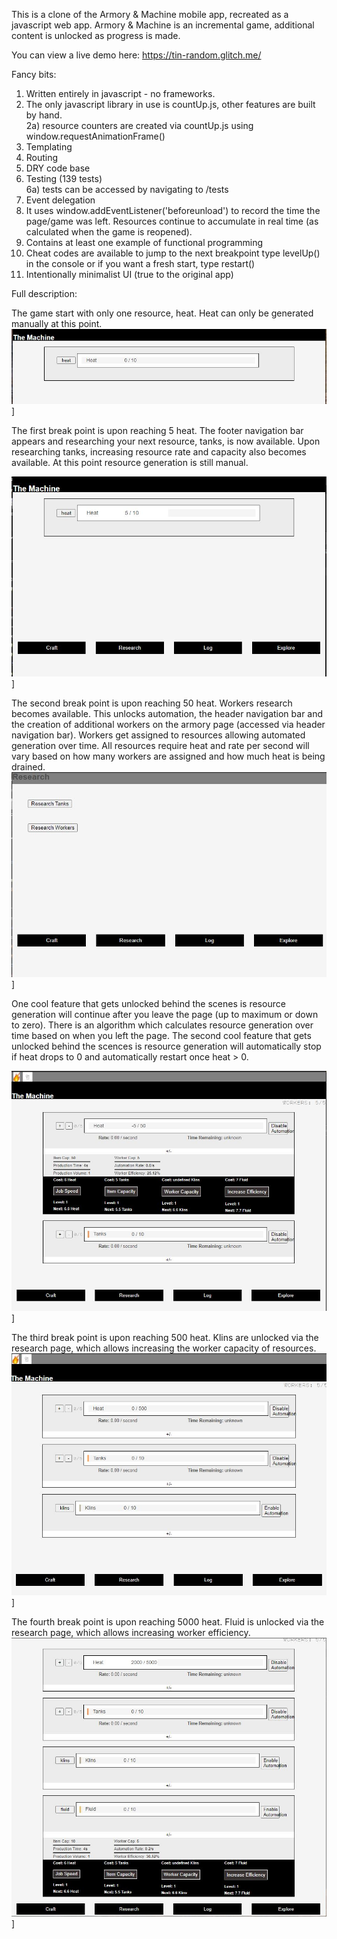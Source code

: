 This is a clone of the Armory & Machine mobile app, recreated as a javascript web app.  Armory & Machine is an incremental game, additional content is unlocked as progress is made.

You can view a live demo here: https://tin-random.glitch.me/

Fancy bits:
1) Written entirely in javascript - no frameworks.
2) The only javascript library in use is countUp.js, other features are built by hand.  
  2a) resource counters are created via countUp.js using window.requestAnimationFrame()
3) Templating
4) Routing
5) DRY code base
6) Testing (139 tests)  
  6a) tests can be accessed by navigating to /tests
7) Event delegation
8) It uses window.addEventListener('beforeunload') to record the time the page/game was left.  Resources continue to accumulate in real time (as calculated when the game is reopened).
9) Contains at least one example of functional programming
10) Cheat codes are available to jump to the next breakpoint type levelUp() in the console or if you want a fresh start, type restart()  
11) Intentionally minimalist UI (true to the original app)

Full description:

The game start with only one resource, heat.  Heat can only be generated  manually at this point.
<img src="https://github.com/justinbourb/theMachine/blob/master/images/game_start.JPG">]  
  
The first break point is upon reaching 5 heat.  The footer navigation bar appears and researching your next resource, tanks, is now available.  Upon researching tanks, increasing resource rate and capacity also becomes available.  At this point resource generation is still manual.  
  
<img src="https://github.com/justinbourb/theMachine/blob/master/images/5_heat.JPG">]  
  
The second break point is upon reaching 50 heat. Workers research becomes available.  This unlocks automation, the header navigation bar and the creation of additional workers on the armory page (accessed via header navigation bar).  Workers get assigned to resources allowing automated generation over time.  All resources require heat and rate per second will vary based on how many workers are assigned and how much heat is being drained.  
<img src="https://github.com/justinbourb/theMachine/blob/master/images/research_available.JPG">]  
  
One cool feature that gets unlocked behind the scenes is resource generation will continue after you leave the page (up to maximum or down to zero).  There is an algorithm which calculates resource generation over time based on when you left the page. The second cool feature that gets unlocked behind the scences is resource generation will automatically stop if heat drops to 0 and automatically restart once heat > 0.  
  
<img src="https://github.com/justinbourb/theMachine/blob/master/images/automation_available.JPG">]  
  
The third break point is upon reaching 500 heat.  Klins are unlocked via the research page, which allows increasing the worker capacity of resources.  
<img src="https://github.com/justinbourb/theMachine/blob/master/images/klins_available.JPG">]  
  
The fourth break point is upon reaching 5000 heat.  Fluid is unlocked via the research page, which allows increasing worker efficiency.  
<img src="https://github.com/justinbourb/theMachine/blob/master/images/fluid_available.JPG">]  
  

